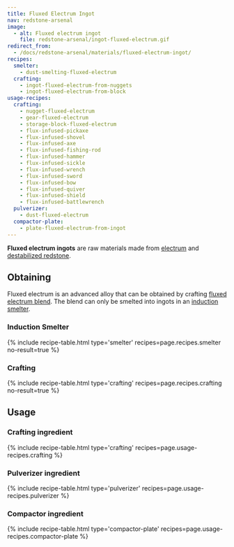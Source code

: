 ```yaml
---
title: Fluxed Electrum Ingot
nav: redstone-arsenal
image:
  - alt: Fluxed electrum ingot
    file: redstone-arsenal/ingot-fluxed-electrum.gif
redirect_from:
  - /docs/redstone-arsenal/materials/fluxed-electrum-ingot/
recipes:
  smelter:
    - dust-smelting-fluxed-electrum
  crafting:
    - ingot-fluxed-electrum-from-nuggets
    - ingot-fluxed-electrum-from-block
usage-recipes:
  crafting:
    - nugget-fluxed-electrum
    - gear-fluxed-electrum
    - storage-block-fluxed-electrum
    - flux-infused-pickaxe
    - flux-infused-shovel
    - flux-infused-axe
    - flux-infused-fishing-rod
    - flux-infused-hammer
    - flux-infused-sickle
    - flux-infused-wrench
    - flux-infused-sword
    - flux-infused-bow
    - flux-infused-quiver
    - flux-infused-shield
    - flux-infused-battlewrench
  pulverizer:
    - dust-fluxed-electrum
  compactor-plate:
    - plate-fluxed-electrum-from-ingot
---
```


**Fluxed electrum ingots** are raw materials made from
[electrum](/docs/electrum-ingot/) and [destabilized
redstone](/docs/destabilized-redstone/).


Obtaining
---------

Fluxed electrum is an advanced alloy that can be obtained by crafting [fluxed
electrum blend](/docs/fluxed-electrum-blend/). The blend can only be smelted
into ingots in an [induction smelter](/docs/induction-smelter/).

### Induction Smelter
{% include recipe-table.html type='smelter' recipes=page.recipes.smelter no-result=true %}

### Crafting
{% include recipe-table.html type='crafting' recipes=page.recipes.crafting no-result=true %}


Usage
-----

### Crafting ingredient
{% include recipe-table.html type='crafting' recipes=page.usage-recipes.crafting %}

### Pulverizer ingredient
{% include recipe-table.html type='pulverizer' recipes=page.usage-recipes.pulverizer %}

### Compactor ingredient
{% include recipe-table.html type='compactor-plate' recipes=page.usage-recipes.compactor-plate %}
